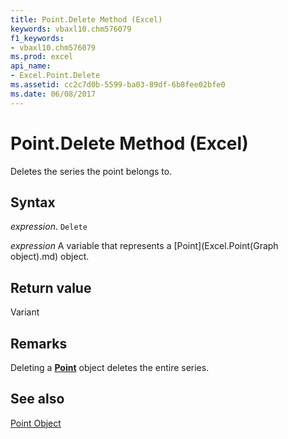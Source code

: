 ```yaml
---
title: Point.Delete Method (Excel)
keywords: vbaxl10.chm576079
f1_keywords:
- vbaxl10.chm576079
ms.prod: excel
api_name:
- Excel.Point.Delete
ms.assetid: cc2c7d0b-5599-ba03-89df-6b8fee02bfe0
ms.date: 06/08/2017
---
```



# Point.Delete Method (Excel)

Deletes the series the point belongs to.


## Syntax

 _expression_. `Delete`

 _expression_ A variable that represents a [Point](Excel.Point(Graph object).md) object.


## Return value

Variant


## Remarks

Deleting a  **[Point](Excel.Point(object).md)** object deletes the entire series.


## See also


[Point Object](Excel.Point(object).md)

